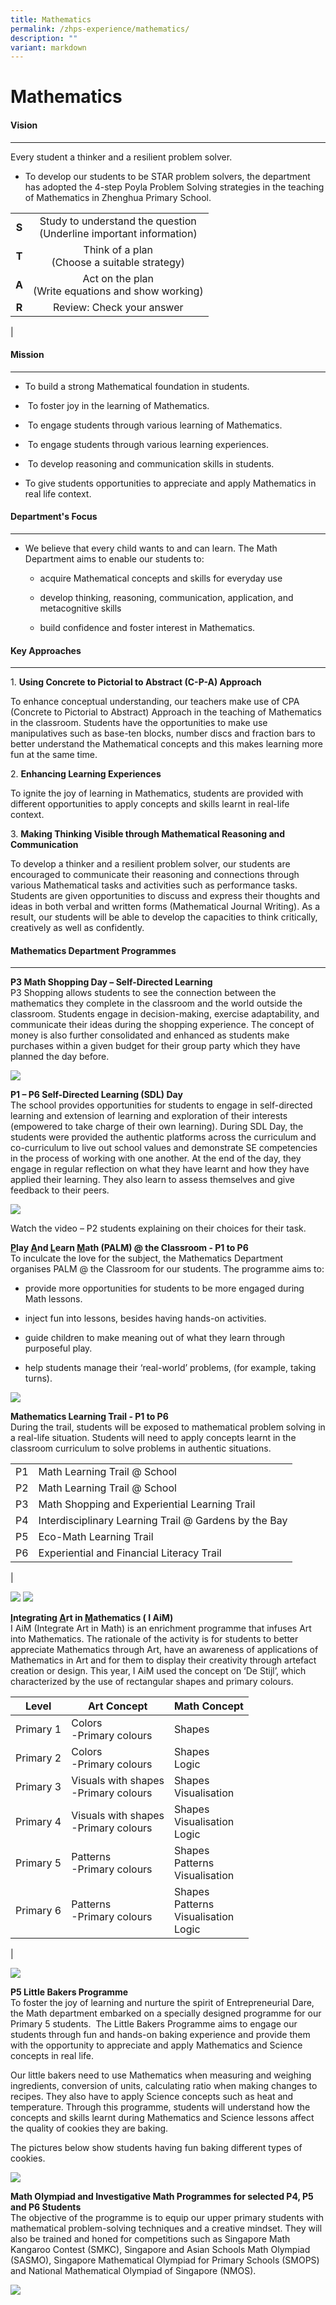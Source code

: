 ```yaml
---
title: Mathematics
permalink: /zhps-experience/mathematics/
description: ""
variant: markdown
---
```

# Mathematics

#### Vision
------

Every student a thinker and a resilient problem solver.

*   To develop our students to be STAR problem solvers, the department has adopted the 4-step Poyla Problem Solving strategies in the teaching of Mathematics in Zhenghua Primary School.

|   |  |
|:-:|:-----------:|
| **S** | Study to understand the question<br>(Underline important information) |
| **T** | Think of a plan<br>(Choose a suitable strategy) |
| **A** | Act on the plan <br>(Write equations and show working) |
| **R** | Review: Check your answer |
|

#### Mission
-------

*   To build a strong Mathematical foundation in students.
    
*   &nbsp;To foster joy in the learning of Mathematics.
    
*   &nbsp;To engage students through various learning of Mathematics.
    
*   &nbsp;To engage students through various learning experiences.
    
*   &nbsp;To develop reasoning and communication skills in students.
    
*   To give students opportunities to appreciate and apply Mathematics in real life context.
    

#### Department's Focus
------------------

*   We believe that every child wants to and can learn. The Math Department aims to enable our students to:&nbsp;
    
    *   acquire Mathematical concepts and skills for everyday use
        
    *   develop thinking, reasoning, communication, application, and &nbsp; metacognitive skills
        
    *   build confidence and foster interest in Mathematics.
        
    

#### Key Approaches
--------------

1\. **Using Concrete&nbsp;to Pictorial to Abstract (C-P-A) Approach**

To enhance conceptual understanding, our teachers make use of CPA (Concrete to&nbsp;Pictorial to&nbsp;Abstract) Approach in the teaching of Mathematics in the classroom. Students have the opportunities to make use manipulatives such as base-ten blocks, number discs and fraction bars to better understand the Mathematical concepts and this makes learning more fun at the same time.&nbsp;&nbsp;&nbsp;

2\. **Enhancing Learning Experiences**

To ignite the joy of learning in Mathematics, students are provided with different opportunities to apply concepts and skills learnt in real-life context.&nbsp;


3\. **Making Thinking Visible through Mathematical Reasoning and Communication**

To develop a thinker and a resilient problem solver, our students are encouraged to communicate their reasoning and connections through various Mathematical tasks and activities such as performance tasks. Students are given opportunities to discuss and express their thoughts and ideas in both verbal and written forms (Mathematical Journal Writing). As a result, our students will be able to develop the capacities to think critically, creatively as well as confidently.&nbsp;

#### Mathematics Department Programmes
---------------------------------

**P3 Math Shopping Day – Self-Directed Learning**<br>
P3 Shopping allows students to see the connection between the mathematics they complete in the classroom and the world outside the classroom. Students engage in decision-making, exercise adaptability, and communicate their ideas during the shopping experience. The concept of money is also further consolidated and enhanced as students make purchases within a given budget for their group party which they have planned the day before.  

![](/images/ZHPS%20Experience/Mathematics/P3_Math_Shopping_Day.jpg)

**P1 – P6 Self-Directed Learning (SDL) Day**<br>
The school provides opportunities for students to engage in self-directed learning and extension of learning and exploration of their interests (empowered to take charge of their own learning). During SDL Day, the students were provided the authentic platforms across the curriculum and co-curriculum to live out school values and demonstrate SE competencies in the process of working with one another. At the end of the day, they engage in regular reflection on what they have learnt and how they have applied their learning. They also learn to assess themselves and give feedback to their peers.

![](/images/ZHPS%20Experience/Mathematics/P1_P6_Math_SDL.jpg)

Watch the video – P2 students explaining on their choices for their task.


**<u>P</u>lay&nbsp;<u>A</u>nd&nbsp;<u>L</u>earn&nbsp;<u>M</u>ath (PALM) @ the Classroom - P1 to P6**<br>
To inculcate the love for the subject, the Mathematics Department organises&nbsp;PALM&nbsp;@ the Classroom for our students. The programme aims to:

*   provide more opportunities for students to be more engaged during Math lessons.
    
*   inject fun into lessons, besides having hands-on activities.
    
*   guide children to make meaning out of what they learn through purposeful play.
    
*   help students manage their ‘real-world’ problems, (for example, taking turns).

![](/images/ZHPS%20Experience/Mathematics/PALM.jpg)

**Mathematics Learning Trail - P1 to P6**<br>
During the trail, students will be exposed to mathematical problem solving in a real-life situation. Students will need to apply concepts learnt in the classroom curriculum to solve problems in authentic situations.

|  |  |
|:---:|------------------------|
| P1  | Math Learning Trail @ School |
| P2  | Math Learning Trail @ School |
| P3  | Math Shopping and Experiential Learning Trail |
| P4  | Interdisciplinary Learning Trail @ Gardens by the Bay |
| P5  | Eco-Math Learning Trail |
| P6  | Experiential and Financial Literacy Trail |
|

![](/images/ZHPS%20Experience/Mathematics/P1_P2_P4_Learning_Trail.jpg)
![](/images/ZHPS%20Experience/Mathematics/P5_ECO_Learning_Trail.jpg)

**<u>I</u>ntegrating <u>A</u>rt in <u>M</u>athematics ( I AiM)**<br>
I AiM (Integrate Art in Math) is an enrichment programme that infuses Art into Mathematics. The rationale of the activity is for students to better appreciate Mathematics through Art, have an awareness of applications of Mathematics in Art and for them to display their creativity through artefact creation or design. This year, I AiM used the concept on ‘De Stijl’, which characterized by the use of rectangular shapes and primary colours.<br>


| Level | Art Concept | Math Concept |
| -------- | -------- | -------- |
| Primary 1     | Colors<br>-Primary colours     | Shapes     |
| Primary 2 | Colors<br>-Primary colours | Shapes<br>Logic |
| Primary 3 | Visuals with shapes<br>-Primary colours | Shapes<br>Visualisation |
| Primary 4 | Visuals with shapes<br>-Primary colours | Shapes<br>Visualisation<br>Logic |
| Primary 5 | Patterns<br>-Primary colours | Shapes<br>Patterns<br>Visualisation |
| Primary 6 | Patterns<br>-Primary colours | Shapes<br>Patterns<br>Visualisation<br>Logic|
|

![](/images/ZHPS%20Experience/Mathematics/Different_Models_and_Artefacts.jpg)

**P5 Little Bakers Programme**<br>
To foster the joy of learning and nurture the spirit of Entrepreneurial Dare, the Math department embarked on a specially designed programme for our Primary 5 students.&nbsp; The Little Bakers Programme aims to engage our students through fun and hands-on baking experience and provide them with the opportunity to appreciate and apply Mathematics and Science concepts in real life.&nbsp;

Our little bakers need to use Mathematics when measuring and weighing ingredients, conversion of units, calculating ratio when making changes to recipes. They also have to apply Science concepts such as heat and temperature. Through this programme, students will understand how the concepts and skills learnt during Mathematics and Science lessons affect the quality of cookies they are baking.&nbsp;

The pictures below show students having fun baking different types of cookies.
  
![](/images/ZHPS%20Experience/Mathematics/baking_cookies.jpg)

**Math Olympiad and Investigative Math Programmes for selected P4, P5 and P6 Students**<br>
The objective of the programme is to equip our upper primary students with mathematical problem-solving techniques and a creative mindset. They will also be trained and honed for competitions such as Singapore Math Kangaroo Contest (SMKC), Singapore and Asian Schools Math Olympiad (SASMO), Singapore Mathematical Olympiad for Primary Schools (SMOPS) and National Mathematical Olympiad of Singapore (NMOS).

![](/images/ZHPS%20Experience/Mathematics/Math_Olympiad.jpg)